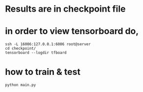 # Results are in checkpoint file
# in order to view tensorboard do,
```
ssh -L 16006:127.0.0.1:6006 root@server
cd checkpoint/
tensorboard --logdir tfboard 
```

# how to train & test  
```
python main.py
```
